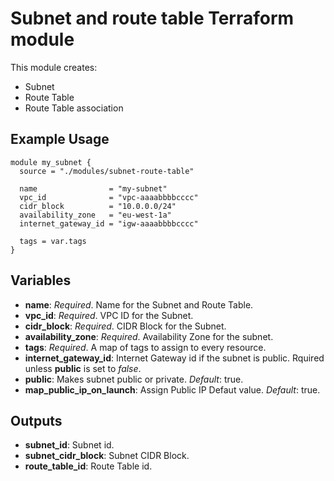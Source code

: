 # Subnet and route table Terraform module

This module creates:

- Subnet
- Route Table
- Route Table association

## Example Usage

```hcl
module my_subnet {
  source = "./modules/subnet-route-table"

  name                = "my-subnet"
  vpc_id              = "vpc-aaaabbbbcccc"
  cidr_block          = "10.0.0.0/24"
  availability_zone   = "eu-west-1a"
  internet_gateway_id = "igw-aaaabbbbcccc"

  tags = var.tags
}
```

## Variables

- **name**: *Required*. Name for the Subnet and Route Table.
- **vpc_id**: *Required*. VPC ID for the Subnet.
- **cidr_block**: *Required*. CIDR Block for the Subnet.
- **availability_zone**: *Required*. Availability Zone for the subnet.
- **tags**: *Required*. A map of tags to assign to every resource.
- **internet_gateway_id**: Internet Gateway id if the subnet is public. Rquired unless **public** is set to *false*.
- **public**: Makes subnet public or private. *Default*: true.
- **map_public_ip_on_launch**: Assign Public IP Defaut value. *Default*: true.

## Outputs

- **subnet_id**: Subnet id.
- **subnet_cidr_block**: Subnet CIDR Block.
- **route_table_id**: Route Table id.
